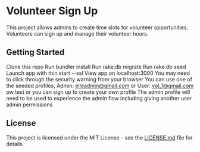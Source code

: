 # Volunteer Sign Up

This project allows admins to create time slots for volunteer opportunities. Volunteers can sign up and manage their volunteer hours.

## Getting Started

Clone this repo
Run bundler install
Run rake:db migrate
Run rake:db seed
Launch app with thin start --ssl
View app on localhost:3000
You may need to click through the security warning from your browser
You can use one of the seeded profiles, Admin: elleadmin@gmail.com or User: vol_1@gmail.com pw test or you can sign up to create your own profile
The admin profile will need to be used to experience the admin flow including giving another user admin permissions


## License
This project is licensed under the MIT License - see the [LICENSE.md](LICENSE.md) file for details
